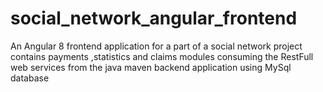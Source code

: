 # social_network_angular_frontend
An Angular 8 frontend application for a part of a social network project contains payments ,statistics and claims modules consuming the RestFull web services from the java maven backend application using MySql database
